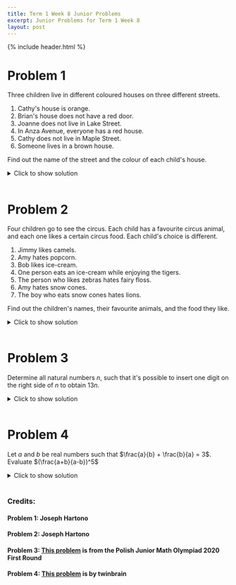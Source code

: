 ```yaml
---
title: Term 1 Week 8 Junior Problems
excerpt: Junior Problems for Term 1 Week 8
layout: post
---
```

{% include header.html %}

# Problem 1
Three children live in different coloured houses on three different streets.

1. Cathy's house is orange.
2. Brian's house does not have a red door.
3. Joanne does not live in Lake Street.
4. In Anza Avenue, everyone has a red house.
5. Cathy does not live in Maple Street.
6. Someone lives in a brown house.

Find out the name of the street and the colour of each child's house.

<details>
<summary>Click to show solution</summary>
<h2>Solution</h2>
<img src="{{site.baseurl}}/static/week8juniorquestion1answer1.png"/>
<img src="{{site.baseurl}}/static/week8juniorquestion1answer2.png"/>
<br>
</details>
<br>

# Problem 2
Four children go to see the circus. Each child has a favourite circus animal, and each one
likes a certain circus food. Each child's choice is different.

1. Jimmy likes camels.
2. Amy hates popcorn.
3. Bob likes ice-cream.
4. One person eats an ice-cream while enjoying the tigers.
5. The person who likes zebras hates fairy floss.
6. Amy hates snow cones.
7. The boy who eats snow cones hates lions.

Find out the children's names, their favourite animals, and the food they like.

<details>
<summary>Click to show solution</summary>
<h2>Solution</h2>
<img src="{{site.baseurl}}/static/week8juniorquestion2answer1.png"/>
<img src="{{site.baseurl}}/static/week8juniorquestion2answer2.png"/>
<br>
</details>
<br>

# Problem 3
Determine all natural numbers $n$, such that it's possible to insert one digit on the right side of $n$ to obtain $13n$.

<details>
<summary>Click to show solution</summary>
<h2>Solution</h2>
Assume the number to be $abc \cdots m$. We see that the new number is $10*n+x$ where $x$ is $0$ to $9$, so we see that $3n$ is less $10$. So we see that $n$ is $0,1,2,3$</details>
<br>

# Problem 4
Let $a$ and $b$ be real numbers such that $\frac{a}{b} + \frac{b}{a} = 3$. Evaluate $(\frac{a+b}{a-b})^5$

<details>
<summary>Click to show solution</summary>
<h2>Solution</h2>
$\frac{a}{b}+\frac{b}{a}=3$, so $a^2+b^2=3ab$. $(a+b)^2=5ab$, and $(a-b)^2=ab$. So $(a+b)=\pm \sqrt{5ab}$ and $(a-b)=\pm \sqrt{ab}$. Now with $ab$, it is much easier, we have $\frac{25(ab)^2\sqrt{5ab}}{(ab)^2\sqrt{ab}}=25\sqrt{5}$ as the answer
<br>
</details>
<br>

### Credits:
#### Problem 1: Joseph Hartono
#### Problem 2: Joseph Hartono
#### Problem 3: [This problem](https://artofproblemsolving.com/community/c6t29801f6h2315743_inserting_digit) is from the Polish Junior Math Olympiad 2020 First Round
#### Problem 4: [This problem](https://artofproblemsolving.com/community/c4t230f4h1817616_algebra_problem) is by twinbrain
